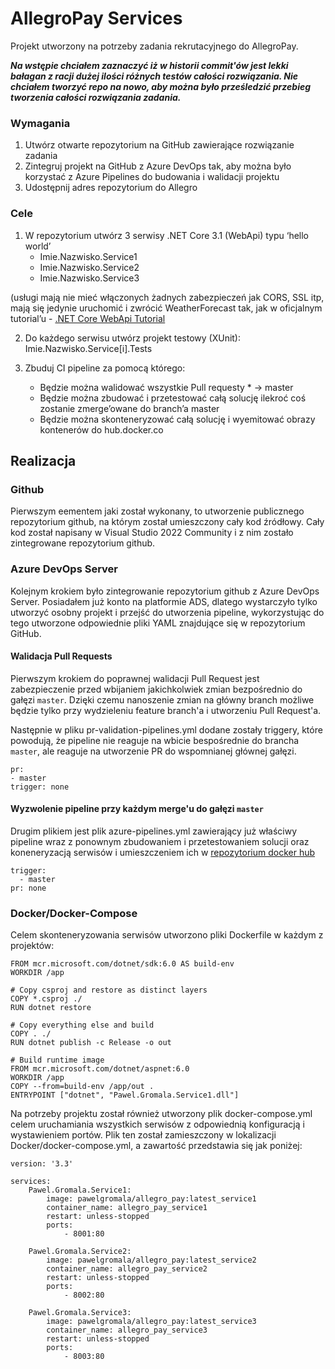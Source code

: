 # AllegroPay Services

Projekt utworzony na potrzeby zadania rekrutacyjnego do AllegroPay. 

***Na wstępie chciałem zaznaczyć iż w historii commit'ów jest lekki bałagan z racji dużej ilości różnych testów całości rozwiązania. Nie chciałem tworzyć repo na nowo, aby można było prześledzić przebieg tworzenia całości rozwiązania zadania.***

### Wymagania

1. Utwórz otwarte repozytorium na GitHub zawierające rozwiązanie zadania
2. Zintegruj projekt na GitHub z Azure DevOps tak, aby można było korzystać z Azure Pipelines do budowania i walidacji projektu
3. Udostępnij adres repozytorium do Allegro

### Cele

1. W repozytorium utwórz 3 serwisy .NET Core 3.1 (WebApi) typu ‘hello world’
    - Imie.Nazwisko.Service1
    - Imie.Nazwisko.Service2
    - Imie.Nazwisko.Service3

(usługi mają nie mieć włączonych żadnych zabezpieczeń jak CORS, SSL itp, mają się jedynie uruchomić i zwrócić WeatherForecast tak, jak w oficjalnym tutorial’u - [.NET Core WebApi Tutorial](https://docs.microsoft.com/en-us/aspnet/core/tutorials/first-web-api?view=aspnetcore-3.1&tabs=visual-studio)

2. Do każdego serwisu utwórz projekt testowy (XUnit): Imie.Nazwisko.Service[i].Tests

3. Zbuduj CI pipeline za pomocą którego:
    - Będzie można walidować wszystkie Pull requesty * -> master
    - Będzie można zbudować i przetestować całą solucję ilekroć coś zostanie zmerge’owane do branch’a master
    - Będzie można skonteneryzować całą solucję i wyemitować obrazy kontenerów do hub.docker.co

## Realizacja
### Github

Pierwszym eementem jaki został wykonany, to utworzenie publicznego repozytorium github, na którym został umieszczony cały kod źródłowy. Cały kod został napisany w Visual Studio 2022 Community i z nim zostało zintegrowane repozytorium github.

### Azure DevOps Server

Kolejnym krokiem było zintegrowanie repozytorium github z Azure DevOps Server. Posiadałem już konto na platformie ADS, dlatego wystarczyło tylko utworzyć osobny projekt i przejść do utworzenia pipeline, wykorzystując do tego utworzone odpowiednie pliki YAML znajdujące się w repozytorium GitHub. 

#### Walidacja Pull Requests

Pierwszym krokiem do poprawnej walidacji Pull Request jest zabezpieczenie przed wbijaniem jakichkolwiek zmian bezpośrednio do gałęzi `master`. Dzięki czemu nanoszenie zmian na główny branch możliwe będzie tylko przy wydzieleniu feature branch'a i utworzeniu Pull Request'a.  

Następnie w pliku pr-validation-pipelines.yml dodane zostały triggery, które powodują, że pipeline nie reaguje na wbicie bespośrednie do brancha `master`, ale reaguje  na utworzenie PR do wspomnianej głównej gałęzi.

    pr:
    - master
    trigger: none

#### Wyzwolenie pipeline przy każdym merge'u do gałęzi `master`

Drugim plikiem jest plik azure-pipelines.yml zawierający już właściwy pipeline wraz z ponownym zbudowaniem i przetestowaniem solucji oraz koneneryzacją serwisów i umieszczeniem ich w [repozytorium docker hub](https://hub.docker.com/repository/docker/pawelgromala/allegro_pay)

    trigger: 
      - master
    pr: none

### Docker/Docker-Compose

Celem skonteneryzowania serwisów utworzono pliki Dockerfile w każdym z projektów:

    FROM mcr.microsoft.com/dotnet/sdk:6.0 AS build-env
    WORKDIR /app

    # Copy csproj and restore as distinct layers
    COPY *.csproj ./
    RUN dotnet restore

    # Copy everything else and build
    COPY . ./
    RUN dotnet publish -c Release -o out

    # Build runtime image
    FROM mcr.microsoft.com/dotnet/aspnet:6.0
    WORKDIR /app
    COPY --from=build-env /app/out .
    ENTRYPOINT ["dotnet", "Pawel.Gromala.Service1.dll"]

Na potrzeby projektu został również utworzony plik docker-compose.yml celem uruchamiania wszystkich serwisów z odpowiednią konfiguracją i wystawieniem portów. Plik ten został zamieszczony w lokalizacji Docker/docker-compose.yml, a zawartość przedstawia się jak poniżej:


    version: '3.3'

    services:
        Pawel.Gromala.Service1:
            image: pawelgromala/allegro_pay:latest_service1
            container_name: allegro_pay_service1
            restart: unless-stopped
            ports:
                - 8001:80

        Pawel.Gromala.Service2:
            image: pawelgromala/allegro_pay:latest_service2
            container_name: allegro_pay_service2
            restart: unless-stopped
            ports:
                - 8002:80

        Pawel.Gromala.Service3:
            image: pawelgromala/allegro_pay:latest_service3
            container_name: allegro_pay_service3
            restart: unless-stopped
            ports:
                - 8003:80
